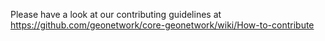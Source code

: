 
Please have a look at our contributing guidelines at https://github.com/geonetwork/core-geonetwork/wiki/How-to-contribute
